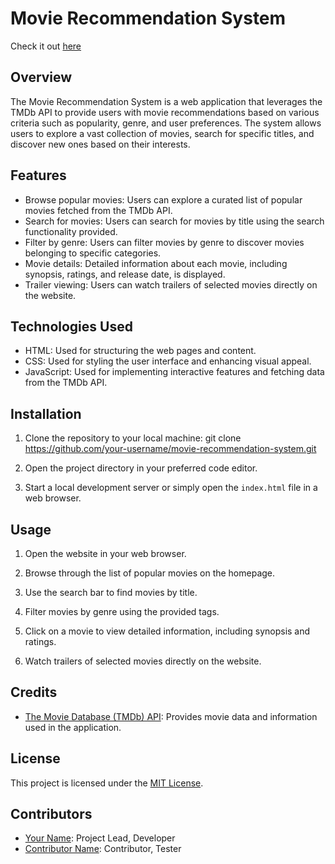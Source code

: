 # Movie Recommendation System

Check it out [here](https://khalkaryash.github.io/Movie-Recommendation-System/)

## Overview

The Movie Recommendation System is a web application that leverages the TMDb API to provide users with movie recommendations based on various criteria such as popularity, genre, and user preferences. The system allows users to explore a vast collection of movies, search for specific titles, and discover new ones based on their interests.

## Features

- Browse popular movies: Users can explore a curated list of popular movies fetched from the TMDb API.
- Search for movies: Users can search for movies by title using the search functionality provided.
- Filter by genre: Users can filter movies by genre to discover movies belonging to specific categories.
- Movie details: Detailed information about each movie, including synopsis, ratings, and release date, is displayed.
- Trailer viewing: Users can watch trailers of selected movies directly on the website.

## Technologies Used

- HTML: Used for structuring the web pages and content.
- CSS: Used for styling the user interface and enhancing visual appeal.
- JavaScript: Used for implementing interactive features and fetching data from the TMDb API.

## Installation

1. Clone the repository to your local machine: git clone https://github.com/your-username/movie-recommendation-system.git

2. Open the project directory in your preferred code editor.

3. Start a local development server or simply open the `index.html` file in a web browser.

## Usage

1. Open the website in your web browser.

2. Browse through the list of popular movies on the homepage.

3. Use the search bar to find movies by title.

4. Filter movies by genre using the provided tags.

5. Click on a movie to view detailed information, including synopsis and ratings.

6. Watch trailers of selected movies directly on the website.

## Credits

- [The Movie Database (TMDb) API](https://www.themoviedb.org/documentation/api): Provides movie data and information used in the application.

## License

This project is licensed under the [MIT License](LICENSE).

## Contributors

- [Your Name](https://github.com/your-username): Project Lead, Developer
- [Contributor Name](https://github.com/contributor-username): Contributor, Tester

